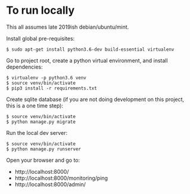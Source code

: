 # To run locally

This all assumes late 2019ish debian/ubuntu/mint.

Install global pre-requisites:
```shell script
$ sudo apt-get install python3.6-dev build-essential virtualenv
```

Go to project root, create a python virtual environment, and install dependencies:
```shell script
$ virtualenv -p python3.6 venv
$ source venv/bin/activate
$ pip3 install -r requirements.txt
```

Create sqlite database (if you are not doing development on this project, this is a one time step):
```shell script
$ source venv/bin/activate
$ python manage.py migrate
```

Run the local dev server:
```shell script
$ source venv/bin/activate
$ python manage.py runserver
```

Open your browser and go to:

* http://localhost:8000/ 
* http://localhost:8000/monitoring/ping
* http://localhost:8000/admin/